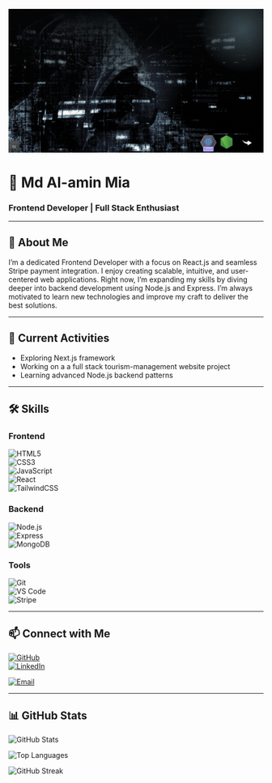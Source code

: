 
![Banner](https://github.com/alamindev07/alamindev07/blob/main/Black%20Futuristic%20Animated%20Programmer%20Presentation.gif)


# 👋 Md Al-amin Mia  
### Frontend Developer | Full Stack Enthusiast  

---

## 💼 About Me  
I’m a dedicated Frontend Developer with a focus on React.js and seamless Stripe payment integration.
I enjoy creating scalable, intuitive, and user-centered web applications.
Right now, I’m expanding my skills by diving deeper into backend development using Node.js and Express.
I’m always motivated to learn new technologies and improve my craft to deliver the best solutions.

---

## 🚀 Current Activities  
- Exploring Next.js framework  
- Working on a a full stack tourism-management website project  
- Learning advanced Node.js backend patterns 

---

## 🛠️ Skills  

### Frontend  
![HTML5](https://img.shields.io/badge/HTML5-%23E34F26?logo=html5&logoColor=white)  
![CSS3](https://img.shields.io/badge/CSS3-%231572B6?logo=css3&logoColor=white)  
![JavaScript](https://img.shields.io/badge/JavaScript-%23F7DF1E?logo=javascript&logoColor=black)  
![React](https://img.shields.io/badge/React-%2320232a?logo=react&logoColor=%2361DAFB)  
![TailwindCSS](https://img.shields.io/badge/Tailwind-%23038BFA?logo=tailwindcss&logoColor=white)  

### Backend  
![Node.js](https://img.shields.io/badge/Node.js-%23339933?logo=node.js&logoColor=white)  
![Express](https://img.shields.io/badge/Express-%23404d59?logo=express&logoColor=white)  
![MongoDB](https://img.shields.io/badge/MongoDB-%2347A248?logo=mongodb&logoColor=white)  

### Tools  
![Git](https://img.shields.io/badge/Git-%23F05032?logo=git&logoColor=white)  
![VS Code](https://img.shields.io/badge/VS_Code-%23007ACC?logo=visual-studio-code&logoColor=white)  
![Stripe](https://img.shields.io/badge/Stripe-%23000000?logo=stripe&logoColor=white)  

---

## 📫 Connect with Me  
[![GitHub](https://img.shields.io/badge/GitHub-%2312100E?logo=github&logoColor=white)](https://github.com/alamindev07)  
[![LinkedIn](https://img.shields.io/badge/LinkedIn-%230077B5?logo=linkedin&logoColor=white)](https://www.linkedin.com/in/alamindev07/)  
 
[![Email](https://img.shields.io/badge/Email-D14836?logo=gmail&logoColor=white)](mailto:alamin.dev07@gmail.com)  

---

## 📊 GitHub Stats  
![GitHub Stats](https://github-readme-stats.vercel.app/api?username=alamindev07&show_icons=true&count_private=true&theme=radical)

![Top Languages](https://github-readme-stats.vercel.app/api/top-langs/?username=alamindev07&layout=compact&theme=radical)

![GitHub Streak](https://github-readme-streak-stats.herokuapp.com/?user=alamindev07&theme=radical)


